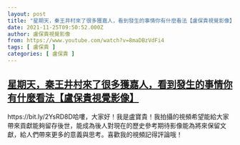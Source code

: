 ```yaml
---
layout: post
title: "星期天，秦王井村來了很多獲嘉人，看到發生的事情你有什麼看法【盧保貴視覺影像】"
date: 2021-11-25T09:50:52.000Z
author: 盧保貴視覺影像
from: https://www.youtube.com/watch?v=8maDBzVdFi4
tags: [ 盧保貴 ]
categories: [ 盧保貴 ]
---
```

<!--1637833852000-->
[星期天，秦王井村來了很多獲嘉人，看到發生的事情你有什麼看法【盧保貴視覺影像】](https://www.youtube.com/watch?v=8maDBzVdFi4)
------

<div>
https://bit.ly/2YsRD8D哈嘍，大家好！我是盧寶貴！我拍攝的視頻希望能給大家帶來貢獻能夠留存後世，能成為後人對現在的歷史參考期待影像能為將來保留文獻，給人們帶來更多的意義與思考。喜歡我的視頻記得評論哦！
</div>

